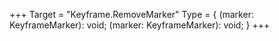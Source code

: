 +++
Target = "Keyframe.RemoveMarker"
Type = { (marker: KeyframeMarker): void; (marker: KeyframeMarker): void; }
+++
